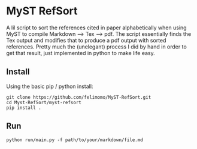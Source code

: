 # MyST RefSort
A lil script to sort the references cited in paper alphabetically when using MyST to compile Markdown --> Tex --> pdf.
The script essentially finds the Tex output and modifies that to produce a pdf output with sorted references.
Pretty much the (unelegant) process I did by hand in order to get that result, just implemented in python to make life easy.

## Install
Using the basic pip / python install:
```{bash}
git clone https://github.com/felimomo/MyST-RefSort.git
cd Myst-RefSort/myst-refsort
pip install .
```

## Run
```{bash}
python run/main.py -f path/to/your/markdown/file.md
```
